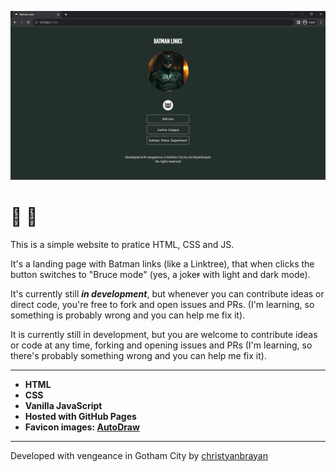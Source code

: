 [“Fear is a tool. When that light hits the sky, it's not just a call. It's a warning.”]: #

[![home page screenshot](./img/screenshot.png)](https://christyanbrayan.github.io/batman-links)

# 🦇 👔

This is a simple website to pratice HTML, CSS and JS.

It's a landing page with Batman links (like a Linktree), that when clicks the button switches to "Bruce mode" (yes, a joke~~r~~ with light and dark mode).

It's currently still ***in development***, but whenever you can contribute ideas or direct code, you're free to fork and open issues and PRs. (I'm learning, so something is probably wrong and you can help me fix it).

It is currently still in development, but you are welcome to contribute ideas or code at any time, forking and opening issues and PRs (I'm learning, so there's probably something wrong and you can help me fix it).

---

* **HTML**
* **CSS**
* **Vanilla JavaScript**
* **Hosted with GitHub Pages**
* **Favicon images: [AutoDraw](https://www.autodraw.com/)**

---

Developed with vengeance in Gotham City by [christyanbrayan](https://github.com/christyanbrayan)

